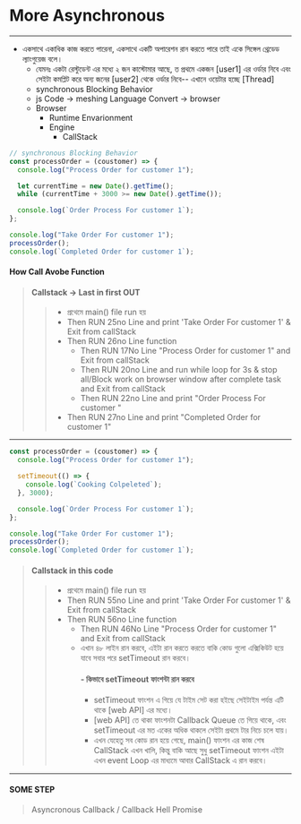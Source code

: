 # More Asynchronous

---

- একসাথে একাধিক কাজ করতে পারেনা, একসাথে একটি অপারেশন রান করতে পারে তাই একে সিঙ্গেল থ্রেডেড ল্যাংগুয়েজ বলে।
  - যেমনঃ একটা রেস্টুডেন্ট এর মধ্যে ২ জন কাস্টোমার আছে, ত প্রথমে একজন [user1] এর ওর্ডার নিবে এবং সেইটা কমপ্লিট করে অন্য জনের [user2] থেকে ওর্ডার নিবে-- এখানে ওয়েটার হচ্ছে [Thread]
  - synchronous Blocking Behavior
  - js Code -> meshing Language Convert -> browser
  - Browser
    - Runtime Envarionment
    - Engine
      - CallStack

```javascript
// synchronous Blocking Behavior
const processOrder = (coustomer) => {
  console.log("Process Order for customer 1");

  let currentTime = new Date().getTime();
  while (currentTime + 3000 >= new Date().getTime());

  console.log(`Order Process For customer 1`);
};

console.log("Take Order For customer 1");
processOrder();
console.log(`Completed Order for customer 1`);
```

#### How Call Avobe Function

> #### Callstack -> Last in first OUT
>
> > - প্রথেমে main() file run হয়
> > - Then RUN 25no Line and print 'Take Order For customer 1' & Exit from callStack
> > - Then RUN 26no Line function
> >   - Then RUN 17No Line "Process Order for customer 1" and Exit from callStack
> >   - Then RUN 20no Line and run while loop for 3s & stop all/Block work on browser window after complete task and Exit from callStack
> >   - Then RUN 22no Line and print "Order Process For customer "
> > - Then RUN 27no Line and print "Completed Order for customer 1"

---

```js
const processOrder = (coustomer) => {
  console.log("Process Order for customer 1");

  setTimeout(() => {
    console.log(`Cooking Colpeleted`);
  }, 3000);

  console.log(`Order Process For customer 1`);
};

console.log("Take Order For customer 1");
processOrder();
console.log(`Completed Order for customer 1`);
```

> #### Callstack in this code
>
> > - প্রথেমে main() file run হয়
> > - Then RUN 55no Line and print 'Take Order For customer 1' & Exit from callStack
> > - Then RUN 56no Line function
> >   - Then RUN 46No Line "Process Order for customer 1" and Exit from callStack
> >   - এখান ৪৮ লাইন রান করবে, এইটা রান করতে করতে বাকি কোড গুলো এক্সিকিউট হয়ে যাবে সবার পরে setTimeout রান করবে।
> >     #### - কিভাবে setTimeout ফাংশন্টা রান করবে
> >     - setTimeout ফাংশন এ গিয়ে যে টাইম সেট করা হইছে সেইটাইম পর্যন্ত এটি থাকে [web API] এর মধ্যে।
> >     - [web API] তে থাকা ফাংশনটা Callback Queue তে গিয়ে থাকে, এবং setTimeout এর মত একের অধিক থাকলে সেইটা প্রথমে টার নিচে চলে যায়।
> >     - এখন যেহেতু সব কোড রান হয়ে গেছে, main() ফাংশন এর কাজ শেষ CallStack এখন খালি, কিন্তু বাকি আছে সুধু setTimeout ফাংশন এইটা এখন event Loop এর মাধ্যমে আবার CallStack এ রান করবে।

---

#### SOME STEP

> Asyncronous
> Callback / Callback Hell
> Promise
